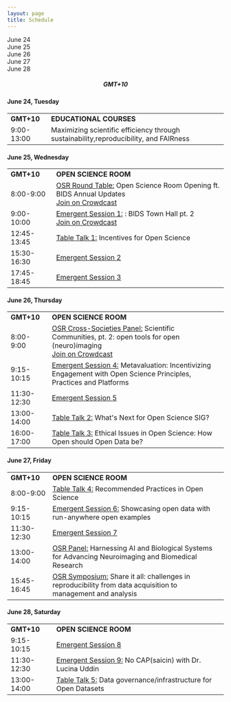 ```yaml
---
layout: page
title: Schedule
---
```


<div class="schedule-days">
  <div id="day-06-24" class="schedule-day active" onclick="showScheduleForDay('06-24')">June 24</div>
  <div id="day-06-25" class="schedule-day" onclick="showScheduleForDay('06-25')">June 25</div>
  <div id="day-06-26" class="schedule-day" onclick="showScheduleForDay('06-26')">June 26</div>
  <div id="day-06-27" class="schedule-day" onclick="showScheduleForDay('06-27')">June 27</div>
  <div id="day-06-28" class="schedule-day" onclick="showScheduleForDay('06-28')">June 28</div>
</div>

<h5 style="text-align: center;">
GMT+10
</h5>

<!-- ## Coming soon!
Meanwhile, please find the information in the following sections:
* [Panel Discussions](/panel.md)
* [Table Talk](/tabletalk.md)
* [Emergent Sessions](/emergent.md)
* [Symposium](/symposium.md)
* [Educational Courses](/educational.md) -->

<div id="schedule-06-24" class="schedule-block">
    <h4>June 24, Tuesday</h4>
    <div class="schedule-content">
        <table class="osr-schedule">
            <tr>
                <td><b>GMT+10</b></td>
                <td><b>EDUCATIONAL COURSES</b></td>
            </tr>
            <tr>
                <td>9:00-13:00</td>
                <td>
                    <div>Maximizing scientific efficiency through sustainability,reproducibility, and FAIRness </div>
                    <!-- <div><a href="https://www.crowdcast.io/c/panel-1-bills" target="_blank">Join on Crowdcast</a></div> -->
                </td>
            </tr>
        </table>
    </div>
</div>

<div id="schedule-06-25" class="schedule-block">
    <h4>June 25, Wednesday</h4>
    <div class="schedule-content">
        <table class="osr-schedule">
            <tr>
                <td><b>GMT+10</b></td>
                <td><b>OPEN SCIENCE ROOM</b></td>
            </tr>
            <tr>
                <td>8:00-9:00</td>
                <td>
                    <div><a href="https://ohbm.github.io/osr2025/panel/" target="_blank">OSR Round Table:</a> Open Science Room Opening ft. BIDS Annual Updates  </div>
                    <div><a href="https://www.crowdcast.io/c/osr-round-table-1" target="_blank">Join on Crowdcast</a></div>
                </td>
            </tr>
            <tr>
                <td>9:00-10:00</td>
                <td>
                    <div><a href="https://ohbm.github.io/osr2025/emergent/" target="_blank">Emergent Session 1:</a> : BIDS Town Hall pt. 2</div>
                    <div><a href="https://www.crowdcast.io/c/osr-round-table-1" target="_blank">Join on Crowdcast</a></div>
                </td>
            </tr>
            <tr>
                <td>12:45-13:45</td>
                <td>
                    <div><a href="https://ohbm.github.io/osr2025/tabletalk/" target="_blank">Table Talk 1:</a> Incentives for Open Science</div>
                    <!-- <div><a href="https://www.crowdcast.io/c/osr-2025-emergent-1" target="_blank">Join on Crowdcast</a></div> -->
                </td>
            </tr>
            <tr>
                <td>15:30-16:30</td>
                <td>
                    <div><a href="https://ohbm.github.io/osr2025/emergent/" target="_blank">Emergent Session 2</a> </div>
                    <!-- <div><a href="https://www.crowdcast.io/e/osr-2025-emergent-1" target="_blank">Join on Crowdcast</a></div> -->
                </td>
            </tr>
            <tr>
                <td>17:45-18:45</td>
                <td>
                    <div><a href="https://ohbm.github.io/osr2025/emergent/" target="_blank">Emergent Session 3</a> </div>
                    <!-- <div><a href="https://www.crowdcast.io/c/osr-2025-emergent-1" target="_blank">Join on Crowdcast</a></div> -->
                </td>
            </tr>
        </table>
    </div>
</div>

<div id="schedule-06-26" class="schedule-block">
    <h4>June 26, Thursday</h4>
    <div class="schedule-content">
        <table class="osr-schedule">
            <tr>
                <td><b>GMT+10</b></td>
                <td><b>OPEN SCIENCE ROOM</b></td>
            </tr>
            <tr>
                <td>8:00-9:00</td>
                <td>
                    <div><a href="https://ohbm.github.io/osr2025/panel/" target="_blank">OSR Cross-Societies Panel:</a> Scientific Communities, pt. 2: open tools for open (neuro)imaging</div>
                    <div><a href="https://www.crowdcast.io/c/panel-1-cross-societies" target="_blank">Join on Crowdcast</a></div>
                </td>
            </tr>
            <tr>
                <td>9:15-10:15</td>
                <td>
                    <div><a href="https://ohbm.github.io/osr2025/emergent/" target="_blank">Emergent Session 4:</a> Metavaluation: Incentivizing Engagement with Open Science Principles, Practices and Platforms</div>
                    <!-- <div><a href="https://www.crowdcast.io/c/osr-2025-openmic-1" target="_blank">Join on Crowdcast</a></div> -->
                </td>
            </tr>
            <tr>
                <td>11:30-12:30</td>
                <td>
                    <div><a href="https://ohbm.github.io/osr2025/emergent/" target="_blank">Emergent Session 5</a> </div>
                    <!-- <div><a href="https://www.crowdcast.io/e/osr-2025-emergent-2" target="_blank">Join on Crowdcast</a></div> -->
                </td>
            </tr>
            <tr>
                <td>13:00-14:00</td>
                <td>
                    <div><a href="https://ohbm.github.io/osr2025/tabletalk/" target="_blank">Table Talk 2:</a> What's Next for Open Science SIG?</div>
                    <!-- <div><a href="https://www.crowdcast.io/c/osr-2025-openmic-2" target="_blank">Join on Crowdcast</a></div> -->
                </td>
            </tr>
            <tr>
                <td>16:00-17:00</td>
                <td>
                    <div><a href="https://ohbm.github.io/osr2025/tabletalk/" target="_blank">Table Talk 3:</a> Ethical Issues in Open Science: How Open should Open Data be?</div>
                    <!-- <div><a href="https://www.crowdcast.io/c/panel-3-crowdsource" target="_blank">Join on Crowdcast</a></div> -->
                </td>
            </tr>
        </table>
    </div>
</div>

<div id="schedule-06-27" class="schedule-block">
    <h4>June 27, Friday</h4>
    <div class="schedule-content">
        <table class="osr-schedule">
            <tr>
                <td><b>GMT+10</b></td>
                <td><b>OPEN SCIENCE ROOM</b></td>
            </tr>
            <tr>
                <td>8:00-9:00</td>
                <td>
                    <div><a href="https://ohbm.github.io/osr2025/tabletalk/" target="_blank">Table Talk 4:</a> Recommended Practices in Open Science</div>
                    <!-- <div><a href="https://www.crowdcast.io/c/osr-2025-emergent-3" target="_blank">Join on Crowdcast</a></div> -->
                </td>
            </tr>
            <tr>
                <td>9:15-10:15</td>
                <td>
                    <div><a href="https://ohbm.github.io/osr2025/emergent/" target="_blank">Emergent Session 6:</a> Showcasing open data with run-anywhere open examples </div>
                    <!-- <div><a href="https://www.crowdcast.io/c/panel-4-changing" target="_blank">Join on Crowdcast</a></div> -->
                </td>
            </tr>
            <tr>
                <td>11:30-12:30</td>
                <td>
                    <div><a href="https://ohbm.github.io/osr2025/tabletalk/" target="_blank">Emergent Session 7</a> </div>
                    <!-- <div><a href="https://www.crowdcast.io/e/osr-table-data-governance" target="_blank">Join on Crowdcast</a></div> -->
                </td>
            </tr>
            <tr>
                <td>13:00-14:00</td>
                <td>
                    <div><a href="https://ohbm.github.io/osr2025/panel/" target="_blank">OSR Panel:</a> Harnessing AI and Biological Systems for Advancing Neuroimaging and Biomedical Research</div>
                    <!-- <div><a href="https://www.crowdcast.io/c/osr-2025-emergent-4" target="_blank">Join on Crowdcast</a></div> -->
                </td>
            </tr>
            <tr>
                <td>15:45-16:45</td>
                <td>
                    <div><a href="https://ohbm.github.io/osr2025/symposium/" target="_blank">OSR Symposium:</a> Share it all: challenges in reproducibility from data acquisition to management and analysis</div>
                </td>
            </tr>
        </table>
    </div>
</div>

<div id="schedule-06-28" class="schedule-block">
    <h4>June 28, Saturday</h4>
    <div class="schedule-content">   
        <table class="osr-schedule">
            <tr>
                <td><b>GMT+10</b></td>
                <td><b>OPEN SCIENCE ROOM</b></td>
            </tr>
            <tr>
                <td>9:15-10:15</td>
                <td>
                    <div><a href="https://ohbm.github.io/osr2025/emergent/" target="_blank">Emergent Session 8</a> </div>
                    <!-- <div><a href="https://www.crowdcast.io/c/panel-5-asia" target="_blank">Join on Crowdcast</a></div> -->
                </td>
            </tr>
            <tr>
                <td>11:30-12:30</td>
                <td>
                    <div><a href="https://ohbm.github.io/osr2025/emergent/" target="_blank">Emergent Session 9:</a> No CAP(saicin) with Dr. Lucina Uddin</div>
                    <!-- <div><a href="https://www.crowdcast.io/c/panel-5-asia" target="_blank">Join on Crowdcast</a></div> -->
                </td>
            </tr>
            <tr>
                <td>13:00-14:00</td>
                <td>
                    <div><a href="https://ohbm.github.io/osr2025/tabletalk/" target="_blank">Table Talk 5:</a> Data governance/infrastructure for Open Datasets</div>
                    <!-- <div><a href="https://www.crowdcast.io/e/osr-table-data-reuse" target="_blank">Join on Crowdcast</a></div> -->
                </td>
            </tr>
        </table>
    </div>
</div>

<div class="schedule-leave-space-before-footer">
</div>

<script>
const ALL_DAYS = ["06-24", "06-25", "06-26", "06-27", "06-28"];

function setupActiveDayTab(activeDay) {
    /* First, remove the "active" classname for all tabs */
    ALL_DAYS.forEach(day => {
        let divDay = document.getElementById(`day-${day}`);
        divDay.className = divDay.className.replace("active", "");
    });
    
    /* Then add it to the appropriate day */
    let divDay = document.getElementById(`day-${activeDay}`);
    divDay.className = `${divDay.className} active`;
}

function setupActiveDaySchedule(activeDay) {
    /* First, hide all the schedule blocks */
    ALL_DAYS.forEach(day => {
        let divDay = document.getElementById(`schedule-${day}`);
        divDay.className = divDay.className.replace("active", "");
    });
    
    /* Then display:block to show the appropriate one */
    let divDay = document.getElementById(`schedule-${activeDay}`);
    divDay.className = `${divDay.className} active`;
}

function showScheduleForDay(day) {
    setupActiveDayTab(day);
    setupActiveDaySchedule(day);
}

// Call showScheduleForDay with the default day
showScheduleForDay('06-24');

</script>

<script>
!function(d,s,id){var js,fjs=d.getElementsByTagName(s)[0];if(!d.getElementById(id)){js=d.createElement(s);js.id=id;js.src='https://plugins.eventable.com/eventable.js';fjs.parentNode.insertBefore(js,fjs);}}(document,'script', 'eventable-script');
</script>
